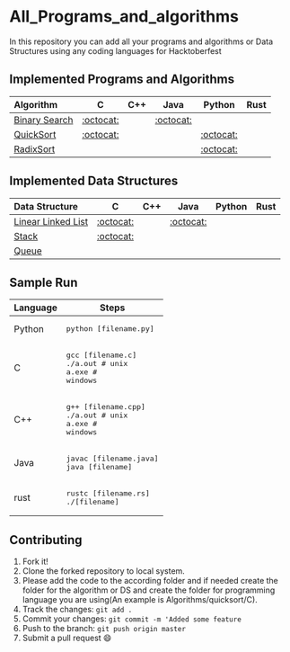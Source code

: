 # All_Programs_and_algorithms
In this repository you can add all your programs and algorithms or Data Structures using any coding languages for Hacktoberfest

## Implemented Programs and Algorithms

| Algorithm                                                                                       | C                                     | C++                                   | Java                                  | Python                                | Rust                                |
|:----------------------------------------------------------------------------------------------- |:-------------------------------------:|:-------------------------------------:|:-------------------------------------:|:-------------------------------------:|:-------------------------------------:|
| [Binary Search](https://en.wikipedia.org/wiki/Binary_search_algorithm)                          |  [:octocat:](binary_search/C)                                      |         |[:octocat:](binary_search/java)                                        |      |        |
| [QuickSort](https://en.wikipedia.org/wiki/Quicksort)                                            |[:octocat:](quicksort/C)                                       |                                       |                                        |[:octocat:](quicksort/python)          |        | [RadixSort](https://en.wikipedia.org/wiki/Radix_sort)                                            |                                       |[:octocat:](radixsort/C++)                                       |                                        |          |        |
[RadixSort](https://en.wikipedia.org/wiki/Radix_sort)                                            |                                       |                                      |                                        |[:octocat:](bubblesort/python)           |        |

## Implemented Data Structures

| Data Structure                                                                                  | C                                     | C++                                   | Java                                  | Python                                | Rust                                |
|:----------------------------------------------------------------------------------------------- |:-------------------------------------:|:-------------------------------------:|:-------------------------------------:|:-------------------------------------:|:-------------------------------------:|
| [Linear Linked List](https://en.wikipedia.org/wiki/Linked_list)                                 | [:octocat:](linked_list/C)            |                                         | [:octocat:](linked_list/java) |        |        |
| [Stack](https://en.wikipedia.org/wiki/Stack_(abstract_data_type))                               |[:octocat:](stack/C)                  |                         |                |           |        |
| [Queue](https://en.wikipedia.org/wiki/Queue_(abstract_data_type))                               |             |               |            |        |        |

## Sample Run

| Language        | Steps                                                                  |
| --------------- | ---------------------------------------------------------------------- |
| Python          | <pre>python [filename.py]</pre>                                        |
| C               | <pre>gcc [filename.c]<br>./a.out  # unix<br>a.exe  # windows</pre>     |
| C++             | <pre>g++ [filename.cpp]<br>./a.out # unix<br>a.exe # windows</pre>     |
| Java            | <pre>javac [filename.java]<br>java [filename]</pre>                    |
| rust            | <pre>rustc [filename.rs]<br>./[filename]</pre>                    |

## Contributing

1. Fork it!
2. Clone the forked repository to local system.
3. Please add the code to the according folder and if needed create the folder for the algorithm or DS and create the folder for programming language you are using(An example is Algorithms/quicksort/C).
4. Track the changes: `git add .`
5. Commit your changes: `git commit -m 'Added some feature`
6. Push to the branch: `git push origin master`
7. Submit a pull request :smile:
